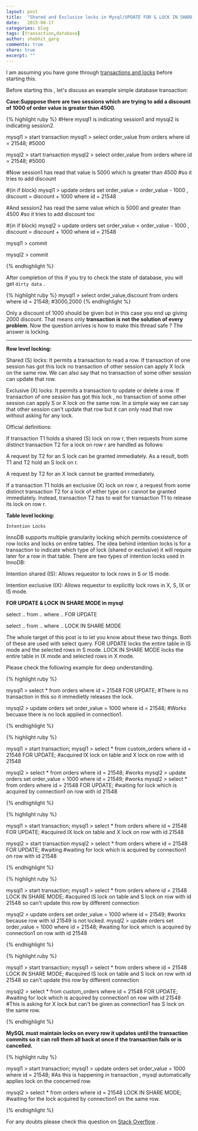 ```yaml
---
layout: post
title:  "Shared and Exclusive locks in Mysql/UPDATE FOR & LOCK IN SHARE MODE query"
date:   2015-08-17
categories: blog
tags: [transaction,database]
author: shobhit_garg
comments: true
share: true
excerpt: ""
---
```


I am assuming you have gone through [transactions and locks][transactions-and-locks] before starting this.

Before starting this , let's discuss an example simple database transaction:

__Case:Supppose there are two sessions which are trying to add a discount of 1000 of order value is greater than 4500.__


{% highlight ruby %}
#Here mysql1 is indicating session1 and mysql2 is indicating session2.

mysql1 > start transaction
mysql1 > select order_value from orders where id = 21548;
#5000


mysql2 > start transaction
mysql2 > select order_value from orders where id = 21548;
#5000

#Now session1 has read that value is 5000 which is greater than 4500
#so it tries to add discount

#(in if block)
mysql1 > update orders set order_value = order_value - 1000 , discount = discount + 1000 where id = 21548


#And session2 has read the same value which is 5000 and greater than 4500
#so it tries to add discount too

#(in if block)
mysql2 > update orders set order_value = order_value - 1000 , discount = discount + 1000 where id = 21548


mysql1 > commit

mysql2 > commit

{% endhighlight %}


After completion of this if you try to check the state of database, you will get `dirty data` .

{% highlight ruby %}
mysql1 > select order_value,discount from orders where id = 21548;
#3000,2000
{% endhighlight %}

Only a discount of 1000 should be given but in this case you end up giving 2000 discount. That means only __transaction is not the solution of every problem__. Now the question arrives is how to make this thread safe ? The answer is locking.

-------------------------------------------------------------------------------------------------------------------------------


__Row level locking:__ 

Shared (S) locks: It permits a transaction to read a row. If transaction of one session has got this lock no transaction of other session can apply X lock on the same row. We can also say that no transaction of some other session can update that row.

Exclusive (X) locks: It permits a transaction to update or delete a row. If transaction of one session has got this lock , no transaction of some other session can apply S or X lock on the same row.
In a simple way we can say that other session can't update that row but it can only read that row without asking for any lock.


Official definitions:

If transaction T1 holds a shared (S) lock on row r, then requests from some distinct transaction T2 for a lock on row r are handled as follows:

A request by T2 for an S lock can be granted immediately. As a result, both T1 and T2 hold an S lock on r.

A request by T2 for an X lock cannot be granted immediately.


If a transaction T1 holds an exclusive (X) lock on row r, a request from some distinct transaction T2 for a lock of either type on r cannot be granted immediately. Instead, transaction T2 has to wait for transaction T1 to release its lock on row r.



__Table level locking:__

`Intention Locks`

InnoDB supports multiple granularity locking which permits coexistence of row locks and locks on entire tables.  The idea behind intention locks is for a transaction to indicate which type of lock (shared or exclusive) it will require later for a row in that table. There are two types of intention locks used in InnoDB:

Intention shared (IS): Allows requestor to lock rows in S or IS mode.

Intention exclusive (IX): Allows requestor to explicitly lock rows in X, S, IX or IS mode.




__FOR UPDATE & LOCK IN SHARE MODE in mysql__

select .. from .. where .. FOR UPDATE

select .. from .. where .. LOCK IN SHARE MODE

The whole target of this post is to let you know about these two things. Both of these are used with select query.
FOR UPDATE  locks the entire table in IS mode and the selected rows in S mode.
LOCK IN SHARE MODE locks the entire table in IX mode and selected rows in X mode.

Please check the following example for deep understanding.

{% highlight ruby %}

mysql1 > select * from orders where id = 21548 FOR UPDATE; 
#There is no transaction in this so it immedietly releases the lock.

mysql2 > update orders set order_value = 1000 where id = 21548;
#Works becuase there is no lock applied in connection1.

{% endhighlight %}


{% highlight ruby %}

mysql1 > start transaction;
mysql1 > select * from custom_orders where id = 21548 FOR UPDATE;
#acquired IX lock on table and X lock on row with id 21548



mysql2 > select * from orders where id = 21548; 
#works
mysql2 > update orders set order_value = 1000 where id = 21549; 
#works
mysql2 > select * from orders where id = 21548 FOR UPDATE; 
#waiting for lock which is acquired by connection1 on row with id 21548 

{% endhighlight %}

{% highlight ruby %}

mysql1 > start transaction;
mysql1 > select * from orders where id = 21548 FOR UPDATE;
#acquired IX lock on table and X lock on row with id 21548

mysql2 > start transaction
mysql2 > select * from orders where id = 21548 FOR UPDATE; #waiting
#waiting for lock which is acquired by connection1 on row with id 21548 

{% endhighlight %}

{% highlight ruby %}

mysql1 > start transaction;
mysql1 > select * from orders where id = 21548 LOCK IN SHARE MODE;
#acquired IS lock on table and S lock on row with id 21548 so can't update this row by different connection

mysql2 > update orders set order_value = 1000 where id = 21549;	
#works because row with id 21549 is not locked.
mysql2 > update orders set order_value = 1000 where id = 21548;
#waiting for lock which is acquired by connection1 on row with id 21548 


{% endhighlight %}


{% highlight ruby %}

mysql1 > start transaction;
mysql1 > select * from orders where id = 21548 LOCK IN SHARE MODE;
#acquired IS lock on table and S lock on row with id 21548 so can't update this row by different connection


mysql2 > select * from custom_orders where id = 21548 FOR UPDATE;
#waiting for lock which is acquired by connection1 on row with id 21548 
#This is asking for X lock but can't be given as connection1 has S lock on the same row.

{% endhighlight %}



__MySQL must maintain locks on every row it updates until the transaction commits so it can roll them all back at once if the transaction fails or is cancelled.__

{% highlight ruby %}

mysql1 >  start transaction;
mysql1 > update orders set order_value = 1000 where id = 21548;
#As this is happening in transaction , mysql automatically applies lock on the concerned row.


mysql2 > select * from orders where id = 21548 LOCK IN SHARE MODE;
#waiting for the lock acquired by connection1 on the same row. 

{% endhighlight %}

For any doubts please check this question on [Stack Overflow][is-ix-lock-question] .

[is-ix-lock-question]: http://stackoverflow.com/questions/31880185/how-locks-s-x-is-ix-work-in-mysql-with-queries-like-for-update-lock-in-share-m
[transactions-and-locks]: {{site.url}}/blog/transaction-and-locks-in-mysql/





